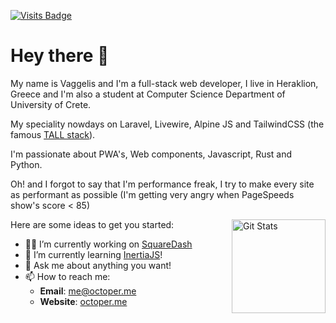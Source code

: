 [![Visits Badge](https://badges.pufler.dev/visits/octoper/octoper)](https://badges.pufler.dev)

# Hey there 👋

My name is Vaggelis and I'm a full-stack web developer, I live in Heraklion, Greece and I'm also a student at
Computer Science Department of University of Crete.

My speciality nowdays on Laravel, Livewire, Alpine JS and TailwindCSS (the famous [TALL stack](https://tallstack.dev/)).

I'm passionate about PWA's, Web components, Javascript, Rust and Python.

Oh! and I forgot to say that I'm performance freak, I try to make every site as performant as possible (I'm getting very angry when PageSpeeds show's score < 85)

<a href="https://github.com/octoper"><img alt="Git Stats" src="https://github-readme-stats.vercel.app/api?username=octoper&show_icons=true&count_private=true" align="right" height="150" /></a>

Here are some ideas to get you started:

- 👨‍💻 I’m currently working on [SquareDash](https://squaredash.xyz)
- 📖 I’m currently learning [InertiaJS](https://inertiajs.com/)!
- 💬 Ask me about anything you want!
- 📫 How to reach me:
  - **Email**: [me@octoper.me](mailto:me@octoper.me)
  - **Website**: [octoper.me](https://octoper.me)
